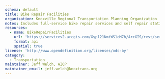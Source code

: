 ```yaml
---
schema: default
title: Bike Repair Facilities
organization: Knoxville Regional Transportation Planning Organization
notes: Includes full-service bike repair services and self repair stations
resources:
  - name: BikeRepairFacilities
    url: 'https://services2.arcgis.com/Gypl21NmiWS1cM7h/ArcGIS/rest/services/BikeRepairFacilities/FeatureServer'
    format: api
    spatial: true
license: 'http://www.opendefinition.org/licenses/odc-by'
category:
  - Transportation
maintainer: Jeff Welch, AICP
maintainer_email: jeff.welch@knoxtrans.org
---
```

